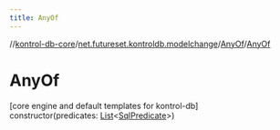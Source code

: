 ```yaml
---
title: AnyOf
---
```

//[kontrol-db-core](../../../index.html)/[net.futureset.kontroldb.modelchange](../index.html)/[AnyOf](index.html)/[AnyOf](-any-of.html)



# AnyOf



[core engine and default templates for kontrol-db]\
constructor(predicates: [List](https://kotlinlang.org/api/latest/jvm/stdlib/kotlin.collections/-list/index.html)&lt;[SqlPredicate](../-sql-predicate/index.html)&gt;)




